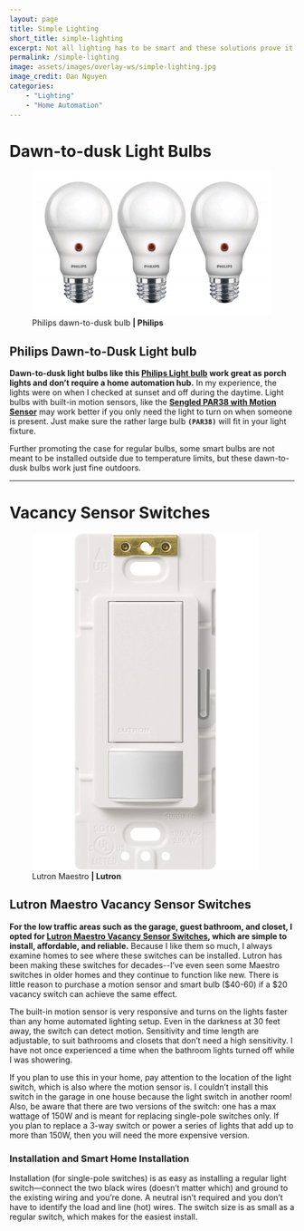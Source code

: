 ```yaml
---
layout: page
title: Simple Lighting
short_title: simple-lighting
excerpt: Not all lighting has to be smart and these solutions prove it.
permalink: /simple-lighting
image: assets/images/overlay-ws/simple-lighting.jpg
image_credit: Dan Nguyen
categories: 
    - "Lighting"
    - "Home Automation"
---
```


<!--more-->



# Dawn-to-dusk Light Bulbs

<figure class="align-left">
       <img src="assets\images\product-photo\dawn-to-dusk-bulb.png" alt=""/>
       <figcaption>
         Philips dawn-to-dusk bulb <b>| Philips</b>
       </figcaption>
</figure>

## Philips Dawn-to-Dusk Light bulb

**Dawn-to-dusk light bulbs like this [Philips Light bulb](https://amzn.to/2Kfb2Ro) work  great as porch lights and don’t require a home automation hub.** In my experience, the lights were on when I checked at sunset and off during the daytime. Light bulbs with built-in motion sensors, like the **[Sengled PAR38 with Motion Sensor](https://amzn.to/2MZ5RHR)** may work better if you only need the light to turn on when someone is present. Just make sure the rather large bulb **``(PAR38)``** will fit in your light fixture.

Further promoting the case for regular bulbs, some smart bulbs are not meant to be installed outside due to temperature limits, but these dawn-to-dusk bulbs work just fine outdoors.

<!-- Product Review section -->
<hr class="major" />

# Vacancy Sensor Switches

<figure class="align-left">
       <img src="assets\images\product-photo\lutron-maestro.jpg" alt=""/>
       <figcaption>
         Lutron Maestro <b>| Lutron</b>
       </figcaption>
</figure>

## Lutron Maestro Vacancy Sensor Switches

**For the low traffic areas such as the garage, guest bathroom, and closet, I opted for [Lutron Maestro Vacancy Sensor Switches](https://amzn.to/2XHLDTN), which are simple to install, affordable, and reliable.** Because I like them so much, I always examine homes to see where these switches can be installed. Lutron has been making these switches for decades--I’ve even seen some Maestro switches in older homes and they continue to function like new. There is little reason to purchase a motion sensor and smart bulb ($40-60) if a $20 vacancy switch can achieve the same effect. 

The built-in motion sensor is very responsive and turns on the lights faster than any home automated lighting setup. Even in the darkness at 30 feet away, the switch can detect motion. Sensitivity and time length are adjustable, to suit bathrooms and closets that don’t need a high sensitivity. I have not once experienced a time when the bathroom lights turned off while I was showering. 

If you plan to use this in your home, pay attention to the location of the light switch, which is also where the motion sensor is. I couldn’t install this switch in the garage in one house because the light switch in another room! Also, be aware that there are two versions of the switch: one has a max wattage of 150W and is meant for replacing single-pole switches only. If you plan to replace a 3-way switch or power a series of lights that add up to more than 150W, then you will need the more expensive version.

### Installation and Smart Home Installation

Installation (for single-pole switches) is as easy as installing a regular light switch—connect the two black wires (doesn’t matter which) and ground to the existing wiring and you’re done. A neutral isn’t required and you don’t have to identify the load and line (hot) wires. The switch size is as small as a regular switch, which makes for the easiest install.